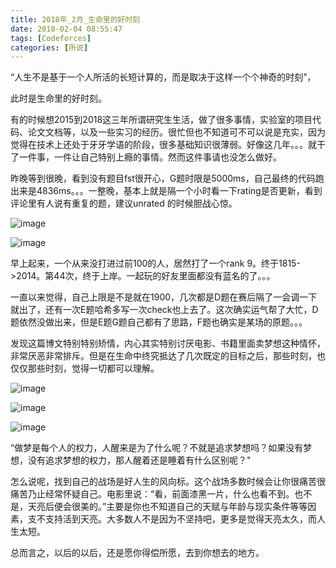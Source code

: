 ```yaml
---
title: 2018年_2月_生命里的好时刻
date: 2018-02-04 08:55:47
tags: [Codeforces]
categories: [所说]
---
```


“人生不是基于一个人所活的长短计算的，而是取决于这样一个个神奇的时刻”，

此时是生命里的好时刻。

<!--more-->

有的时候想2015到2018这三年所谓研究生生活，做了很多事情，实验室的项目代码、论文文档等，以及一些实习的经历。很忙但也不知道可不可以说是充实，因为觉得在技术上还处于牙牙学语的阶段，很多基础知识很薄弱。好像这几年。。。就干了一件事，一件让自己特别上瘾的事情。然而这件事请也没怎么做好。

昨晚等到很晚，看到没有题目fst很开心，G题时限是5000ms，自己最终的代码跑出来是4836ms。。。一整晚，基本上就是隔一个小时看一下rating是否更新，看到评论里有人说有重复的题，建议unrated 的时候胆战心惊。 

![image](https://raw.githubusercontent.com/2997ms/My_Algorithm/master/source_pic/MomentsOfLife/1.jpeg)

![image](https://raw.githubusercontent.com/2997ms/My_Algorithm/master/source_pic/MomentsOfLife/2.jpeg)

早上起来，一个从来没打进过前100的人，居然打了一个rank 9。终于1815->2014。第44次，终于上岸。一起玩的好友里面都没有蓝名的了。。。

一直以来觉得，自己上限是不是就在1900，几次都是D题在赛后隔了一会调一下就出了，还有一次E题哈希多写一次check也上去了。这次确实运气帮了大忙，D题依然没做出来，但是E题G题自己都有了思路，F题也确实是某场的原题。。。

发现这篇博文特别特别矫情，内心其实特别讨厌电影、书籍里面卖梦想这种情怀，非常厌恶非常排斥。但是在生命中终究抵达了几次既定的目标之后，那些时刻，也仅仅那些时刻，觉得一切都可以理解。

![image](https://raw.githubusercontent.com/2997ms/some-problems/master/source_pic/MomentsOfLife/3.png)

![image](https://raw.githubusercontent.com/2997ms/some-problems/master/source_pic/MomentsOfLife/4.png)

![image](https://raw.githubusercontent.com/2997ms/some-problems/master/source_pic/MomentsOfLife/5.png)

“做梦是每个人的权力，人醒来是为了什么呢？不就是追求梦想吗？如果没有梦想，没有追求梦想的权力，那人醒着还是睡着有什么区别呢？"

怎么说呢，找到自己的战场是好人生的风向标。这个战场多数时候会让你很痛苦很痛苦乃止经常怀疑自己。电影里说：“看，前面漆黑一片，什么也看不到。也不是，天亮后便会很美的。”主要是你也不知道自己的天赋与年龄与现实条件等等因素，支不支持活到天亮。大多数人不是因为不坚持吧，更多是觉得天亮太久，而人生太短。

总而言之，以后的以后，还是愿你得偿所愿，去到你想去的地方。
